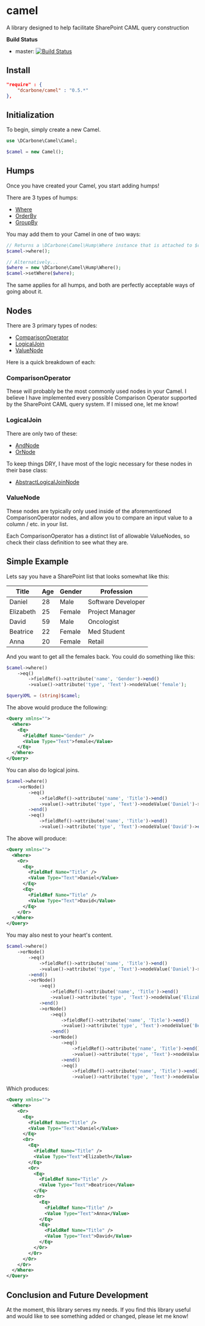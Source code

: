 camel
=====

A library designed to help facilitate SharePoint CAML query construction

**Build Status**
- master: [![Build Status](https://travis-ci.org/dcarbone/camel.svg?branch=master)](https://travis-ci.org/dcarbone/camel)

## Install

```json
"require" : {
    "dcarbone/camel" : "0.5.*"
},
```

## Initialization

To begin, simply create a new Camel.

```php
use \DCarbone\Camel\Camel;

$camel = new Camel();
```

## Humps

Once you have created your Camel, you start adding humps!

There are 3 types of humps:

- [Where](https://github.com/dcarbone/camel/tree/master/src/Hump/Where.php)
- [OrderBy](https://github.com/dcarbone/camel/tree/master/src/Hump/OrderBy.php)
- [GroupBy](https://github.com/dcarbone/camel/tree/master/src/Hump/GroupBy.php)

You may add them to your Camel in one of two ways:

```php
// Returns a \DCarbone\Camel\Hump\Where instance that is attached to $camel
$camel->where();

// Alternatively...
$where = new \DCarbone\Camel\Hump\Where();
$camel->setWhere($where);
```

The same applies for all humps, and both are perfectly acceptable ways of going about it.

## Nodes

There are 3 primary types of nodes:

- [ComparisonOperator](https://github.com/dcarbone/camel/tree/master/src/Node/ComparisonOperator)
- [LogicalJoin](https://github.com/dcarbone/camel/tree/master/src/Node/LogicalJoin)
- [ValueNode](https://github.com/dcarbone/camel/tree/master/src/Node/ValueNode)

Here is a quick breakdown of each:

### ComparisonOperator

These will probably be the most commonly used nodes in your Camel.  I believe I have implemented every
possible Comparison Operator supported by the SharePoint CAML query system.  If I missed one, let me know!

### LogicalJoin

There are only two of these:

- [AndNode](https://github.com/dcarbone/camel/tree/master/src/Node/LogicalJoin/AndNode.php)
- [OrNode](https://github.com/dcarbone/camel/tree/master/src/Node/LogicalJoin/OrNode.php)

To keep things DRY, I have most of the logic necessary for these nodes in their base class:

- [AbstractLogicalJoinNode](https://github.com/dcarbone/camel/blob/master/src/Node/LogicalJoin/AbstractLogicalJoinNode.php)

### ValueNode

These nodes are typically only used inside of the aforementioned ComparisonOperator nodes, and
allow you to compare an input value to a column / etc. in your list.

Each ComparisonOperator has a distinct list of allowable ValueNodes, so check their class definition
to see what they are.

## Simple Example

Lets say you have a SharePoint list that looks somewhat like this:

| Title | Age | Gender | Profession |
| ----- | --- | ------ | ---------- |
| Daniel | 28 | Male | Software Developer |
| Elizabeth | 25 | Female | Project Manager |
| David | 59 | Male | Oncologist |
| Beatrice | 22 | Female | Med Student |
| Anna | 20 | Female | Retail |

And you want to get all the females back.  You could do something like this:

```php
$camel->where()
    ->eq()
        ->fieldRef()->attribute('name', 'Gender')->end()
        ->value()->attribute('type', 'Text')->nodeValue('female');

$queryXML = (string)$camel;
```

The above would produce the following:

```xml
<Query xmlns="">
  <Where>
    <Eq>
      <FieldRef Name="Gender" />
      <Value Type="Text">female</Value>
    </Eq>
  </Where>
</Query>
```

You can also do logical joins.

```php
$camel->where()
    ->orNode()
        ->eq()
            ->fieldRef()->attribute('name', 'Title')->end()
            ->value()->attribute('type', 'Text')->nodeValue('Daniel')->end()
        ->end()
        ->eq()
            ->fieldRef()->attribute('name', 'Title')->end()
            ->value()->attribute('type', 'Text')->nodeValue('David')->end();
```

The above will produce:

```xml
<Query xmlns="">
  <Where>
    <Or>
      <Eq>
        <FieldRef Name="Title" />
        <Value Type="Text">Daniel</Value>
      </Eq>
      <Eq>
        <FieldRef Name="Title" />
        <Value Type="Text">David</Value>
      </Eq>
    </Or>
  </Where>
</Query>
```

You may also nest to your heart's content.

```php
$camel->where()
    ->orNode()
        ->eq()
            ->fieldRef()->attribute('name', 'Title')->end()
            ->value()->attribute('type', 'Text')->nodeValue('Daniel')->end()
        ->end()
        ->orNode()
            ->eq()
                ->fieldRef()->attribute('name', 'Title')->end()
                ->value()->attribute('type', 'Text')->nodeValue('Elizabeth')->end()
            ->end()
            ->orNode()
                ->eq()
                    ->fieldRef()->attribute('name', 'Title')->end()
                    ->value()->attribute('type', 'Text')->nodeValue('Beatrice')->end()
                ->end()
                ->orNode()
                    ->eq()
                        ->fieldRef()->attribute('name', 'Title')->end()
                        ->value()->attribute('type', 'Text')->nodeValue('Anna')->end()
                    ->end()
                    ->eq()
                        ->fieldRef()->attribute('name', 'Title')->end()
                        ->value()->attribute('type', 'Text')->nodeValue('David');
```

Which produces:

```xml
<Query xmlns="">
  <Where>
    <Or>
      <Eq>
        <FieldRef Name="Title" />
        <Value Type="Text">Daniel</Value>
      </Eq>
      <Or>
        <Eq>
          <FieldRef Name="Title" />
          <Value Type="Text">Elizabeth</Value>
        </Eq>
        <Or>
          <Eq>
            <FieldRef Name="Title" />
            <Value Type="Text">Beatrice</Value>
          </Eq>
          <Or>
            <Eq>
              <FieldRef Name="Title" />
              <Value Type="Text">Anna</Value>
            </Eq>
            <Eq>
              <FieldRef Name="Title" />
              <Value Type="Text">David</Value>
            </Eq>
          </Or>
        </Or>
      </Or>
    </Or>
  </Where>
</Query>
```

## Conclusion and Future Development

At the moment, this library serves my needs.  If you find this library useful and would like to see
something added or changed, please let me know!
